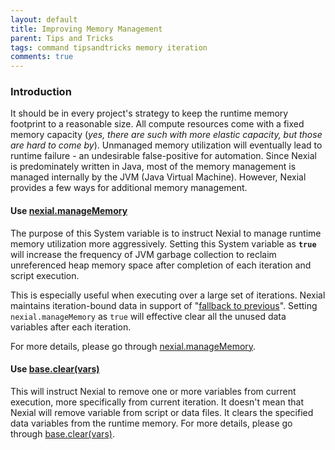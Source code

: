 ```yaml
---
layout: default
title: Improving Memory Management
parent: Tips and Tricks
tags: command tipsandtricks memory iteration
comments: true
---
```



### Introduction
It should be in every project's strategy to keep the runtime memory footprint to a reasonable size. All compute 
resources come with a fixed memory capacity (_yes, there are such with more elastic capacity, but those are hard to 
come by_). Unmanaged memory utilization will eventually lead to runtime failure - an undesirable false-positive for
automation. Since Nexial is predominately written in Java, most of the memory management is managed internally by the 
JVM (Java Virtual Machine). However, Nexial provides a few ways for additional memory management.


#### Use [nexial.manageMemory](../systemvars/index#nexial.manageMemory)
The purpose of this System variable is to instruct Nexial to manage runtime memory utilization more aggressively. 
Setting this System variable as **`true`** will increase the frequency of JVM garbage collection to reclaim unreferenced 
heap memory space after completion of each iteration and script execution.

This is especially useful when executing over a large set of iterations. Nexial maintains iteration-bound data in
support of "[fallback to previous](../systemvars/index#nexial.scope.fallbackToPrevious)". Setting `nexial.manageMemory`
as `true` will effective clear all the unused data variables after each iteration.

For more details, please go through [nexial.manageMemory](../systemvars/index#nexial.manageMemory).


#### Use [base.clear(vars)](../commands/base/clear(vars))
This will instruct Nexial to remove one or more variables from current execution, more specifically from current 
iteration. It doesn't mean that Nexial will remove variable from script or data files. It clears the specified data 
variables from the runtime memory. For more details, please go through [base.clear(vars)](../commands/base/clear(vars)).
